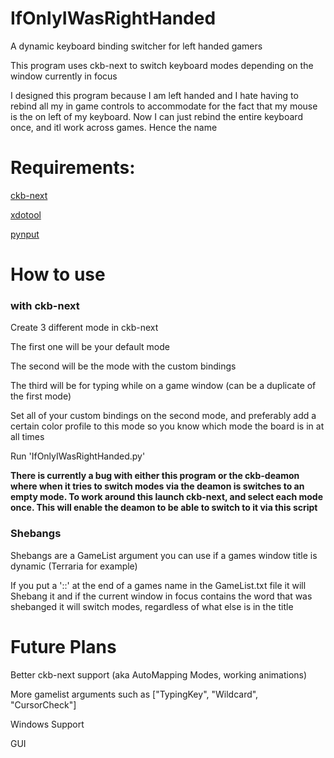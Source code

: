 # IfOnlyIWasRightHanded
A dynamic keyboard binding switcher for left handed gamers

This program uses ckb-next to switch keyboard modes depending on the window currently in focus

I designed this program because I am left handed and I hate having to rebind all my in game controls to accommodate for the fact that my mouse is the on left of my keyboard. Now I can just rebind the entire keyboard once, and itl work across games. Hence the name

# Requirements:
[ckb-next](https://github.com/ckb-next/ckb-next "ckb-next")

[xdotool](https://github.com/jordansissel/xdotool)

[pynput](https://pypi.org/project/pynput/)

# How to use

### with ckb-next
Create 3 different mode in ckb-next


The first one will be your default mode

The second will be the mode with the custom bindings

The third will be for typing while on a game window (can be a duplicate of the first mode)


Set all of your custom bindings on the second mode, and preferably add a certain color profile to this mode so you know which mode the board is in at all times

Run 'IfOnlyIWasRightHanded.py'

**There is currently a bug with either this program or the ckb-deamon where when it tries to switch modes via the deamon is switches to an empty mode. To work around this launch ckb-next, and select each mode once. This will enable the deamon to be able to switch to it via this script**

### Shebangs

Shebangs are a GameList argument you can use if a games window title is dynamic (Terraria for example)

If you put a '::' at the end of a games name in the GameList.txt file it will Shebang it and if the current window in focus contains the word that was shebanged it will switch modes, regardless of what else is in the title

# Future Plans

Better ckb-next support (aka AutoMapping Modes, working animations)

More gamelist arguments such as ["TypingKey", "Wildcard", "CursorCheck"]

Windows Support

GUI

